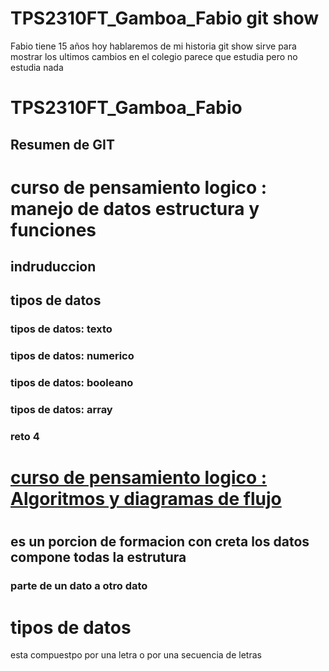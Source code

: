 # TPS2310FT_Gamboa_Fabio git show

Fabio tiene 15 años
hoy hablaremos de mi historia
git show sirve para mostrar los ultimos cambios
en el colegio parece que estudia pero no estudia nada


# TPS2310FT_Gamboa_Fabio

## Resumen de GIT

# curso de pensamiento logico : manejo de datos estructura y funciones

## indruduccion

## tipos de datos

### tipos de datos: texto

### tipos de datos: numerico

### tipos de datos: booleano

### tipos de datos: array

### reto 4

# [curso de pensamiento logico : Algoritmos y diagramas de flujo](https://platzi.com/cursos/pensamiento-logico/)

#

## es un porcion de formacion con creta los datos compone todas la estrutura

### parte de un dato a otro dato

# tipos de datos

esta compuestpo por una letra o por una secuencia  de letras
